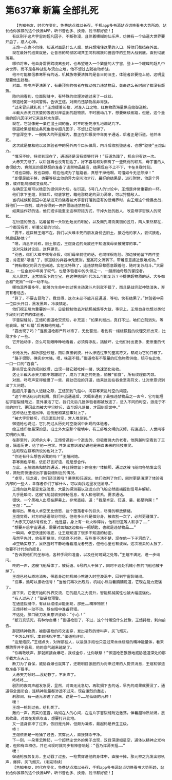 # 第637章 新篇 全部扎死
        【告知书友，时代在变化，免费站点难以长存，手机app多书源站点切换看书大势所趋，站长给你推荐的这个换源APP，听书音色多、换源、找书都好使！】
       有区别于这片宇宙的超凡因子，不断弥漫，且伴着模糊的仙乐声，仿佛有一个仙道大世界要开启了，惑人心神。
       王煊一点也不向往，知道对面是什么人后，他只想堵住这里的入口，将他们都挡在外面。
       现在最好的结果就是，让昔日的局部区域共主同机械族和兽园中的生物大战到底，直到彻底落幕。
       哪怕将来，他自身需要跨境离去时，也希望进入一个繁盛的大宇宙，登上一个璀璨的超凡中央世界，而不是各种战乱与流血之地，他不想过去就被动参战。
       他不可能相信慕寒所有的话，机械族等要清算的是昔日的旧主，体验者非要拉上他，这明显是要他去挡枪。
       对面，咚咚声更清晰了，有最顶尖的强者在挥动强力违禁物品，轰击这么长时间了都没有颓势。
       隐约间看到，位面裂缝中，有特殊的纹理渗透过来了一丝丝。
       御道枪第一时间警惕，告诉王煊，对面的违禁物品非常强。
       “过来冒头就扎死！”王煊提着长枪，对准入口之地，红色物质海量供应给御道枪。
       半截大赤天刀贪婪的吸收对岸溢出的超物质，不时震动几下，想要继续拓路，但是，这个量级的超凡因子对它来说杯水车薪。
       现在，它就像是一条在湿土间的鱼，时不时垂死挣扎地蹦跶几下。
       御道枪果断和这条死鱼抢夺超凡因子，不想让它动弹了。
       宇宙深空中，一艘庞大的歼星舰内，墓正在和银发中年男子通话，后者正是衍道，他并未死。
       这次就是墓和他以及体验者中的另外两个巨头做局，内斗后收割堕落者，也想“驱使”王煊出力。
       “情况不妙，持续到现在了，通道还是没有能够打开！”衍道急躁了，机会只有这一次。
       大赤天刀断了，以后就再也没有钥匙了，好不容易和对面有了一些微弱的联系，母宇宙的人也很给力，竟然真的很默契的准备了违禁物品接应，结果现在不上不下，卡在关键时刻。
       “成也巨鲸，败也巨鲸，现在他成为了阻路者，真想干掉他啊，可惜如今无法除掉！”
       “即便是能干掉，也要等挖出他的异力空间池才行，最好的结果是，进行附体，他是个异数，或许能局部改变战局。”
       在确定王煊可以稳定的提供异力后，在衍道、6号几人的讨论中，王煊是非常重要的一环。
       他们拿下王煊，附体后，彻底掌控，藉他那稳定的异力源泉，可以狩猎敌人。
       当机械族和兽园中追杀进来的强者被大宇宙打落到应有的低境界时，由王煊这个傀儡出战，将他们一一收割，或许会得到一两件顶级违禁物品。
       如果运作好的话，他们或许能重复这种狩猎方式，干掉大批的敌人，改变母宇宙族人的现状。
       在衍道的旁边，站着留有一头银色短发的明伦，以及面孔清秀美丽的弦月，两人果然都在，一个都没有死，听着父辈的讨论。
       “要不，趁巨鲸王煊不在，我们以大难未死的朋友身份去旧土，接近他的家人，尝试接走，然后威胁他？”
       “嗯，消息不对称，旧土那边，王煊身边的亲故还不知道我母亲被揭穿的事。”
       这对兄妹讨论后，这样建言。
       “别去，你们大难不死有点假，你们母亲前往的话，也同样很危险。那边被他留下两件至宝，肯定都‘喂饱’了，御道级的兵器神鬼莫测，至高符文流转下，带着恶意接近很难成功。”
       “拥有稳定的异力空间池，实在太特殊了，连违禁物品都愿意跟着他，随时复苏战斗。”大屏幕上，一位金发中年男子叹气，也是体验者中的头领之一，一艘原始母舰的掌控者。
       众人默然，正常情况下的至宝，在这种枯竭年代怎么可能复苏？不提供超物质的话，大多都会和“死狗”一样一动不动。
       哪怕温养很多年，能够为生命中的过客主动激斗片刻就不错了，而且是战完就神隐消失，弃拥有者远去。
       “算了，不要去冒险了。我觉得，这次未必不能开启通道，等吧，快有结果了。”体验者中另一位巨头开口，黑发黑眸，冷漠镇定。
       他们视王煊为重要的一环，日后控制他去对抗机械族等大敌，事实上，王煊自身也想以类似手段对付跨界的体验者。
       宇宙裂缝前，王煊和御道枪交流后，补充道：“如果判断出，真打不过，咱们立刻消失，等他衰竭，被‘纠错’后再和他死磕。”
       “要出现了吗？”连御道枪都严阵以待了，无比警觉，看到有一缕缕朦胧的纹理交织出来，比刚才多了一些。
       它开始动手，怎么可能眼睁睁地看着，必须得添乱，搞破坏，让他们付出更多，更惨重的代价。
       长枪发光，解析那些纹理，而后直接剥脱，什么渗透过来的至高符文，都成为它的口粮了。
       “路子很野，确实非常强，嗯，味道不错。”御道枪有不限量的红色物质供给，镇守在此地，一口一口的“吞食”。
       那些冒出来的规则纹理，出现一缕它就吃掉一缕，快速消化吸收。
       这让半截大赤天刀都不敢蹦跶了，成为了真正的死鱼，怕被“偷食”，所有纹理都内敛。
       对面，咚咚声变得缓慢了一些，费劲巴拉的开道，结果这边在吞食至高符文，让对岸意识到出了大问题。
       趁超凡宇宙的人迟疑之际，王煊回到飞船中，问慕寒紊乱时空的问题。
       “这个神话纪元的初期，我们开启通道后，大概率遇到了最强违禁物品之一古今，它可能埋在宇宙裂缝附近，意外激活了它，我们先后几批体验者都被放逐了，进入不同的时空，游走于不同的时代，更因此而被大宇宙排斥，直至超凡落幕，才回到现世中。”
       这种话让王煊出神，这倒是和某些事对上了。
       “被大宇宙排斥，行走紊乱时空，常人难见到。”
       御道枪也说过，它扎死过从历史时空漩涡中出现的体验者。
       给王煊印象最深的是，旧土外太空那个秘境中，有三瘆堆文明的灰烬，有逍遥舟、人世间等文明的火堆。
       在那里时，灰烬余火中，王煊曾遇到一个逝去的、但极度强大的老者，他跨越时空看到了王煊，隔着历史，给了他一巴掌，并发出意识波动说他是来自未来的科技瘆灵。
       这和现在慕寒所说的也对上了。
       “你还有什么想告诉我的吗？”王煊问她。
       慕寒面色平和，依旧好言好语，说是想合作。
       至此，王煊结束和她的通话，并且将她留下的宿主尸体拍照，通过这艘飞船向各地发出信号，简短而快速说出宇宙裂缝附近的情况。
       “卓空，猎龙者，你们还活着吗？慕寒和衍道说，他们收割了你们，同时更是清理了体验者内部的一些人，幸存者你们了解什么，可以向我这里发送消息。”
       王煊向这片星空发送消息，大量的探测器以及远方的飞船必然能捕捉到信号并解析。
       几乎是瞬间，这艘飞船就收到神秘信息，有人和他联系，要求通话。
       很快，一个黑袍人出现在屏幕上，非常直接，道：“我是卓空，衍道、墓，都是狗屎！”
       王煊：“……”
       看得出，黑袍人卓空无比愤怒，这个堕落者中的巨头，尽情的释放情绪。
       王煊觉得，对方的话语部分可信，但他多半只是個分身，被收割一次了，必然更谨慎了。
       “大赤天刀被6号炼化了，他是墓，身上有一块火种碎片，他和衍道等人联手了……”
       “想要开启宇宙通道，需要对面和这边都有一把钥匙，也就是违禁物品……”
       一瞬间，卓空快速的泄底，让王煊知道了很多不知道的秘密。
       虽然早先时，他有所猜测，但消息不对称，有些事不清不楚，现在他一下子洞悉了。
       卓空确实怒了，虽然当时平静地看着猎龙者死去，但他心里也有波澜，这次被卖的太狠了，他要不计代价的报复。
       “告诉我他们的坐标地，各种手段和准备，以及任何可疑之处等。”王煊不满足，进一步询问。
       咚的一声，这艘飞船解体了，被衍道、6号的人干掉了，同时不远处机械小熊的飞船也被干掉了。
       王煊已经从原地消失，带着身边的机械小熊进入时空漩涡中，回到宇宙裂缝间。
       “没事，熊可以接收信号！”当他们再次出现后，机械小熊拍着胸脯说道，它现在能力更强了。
       接下来，它便开始和外界交流，它的超凡之力提升，智能机械属性也被大幅度强化。
       “有人过来了！”御道枪预警。
       在通道裂缝中，有丝丝缕缕异能出现，那是……精神物质！
       王煊持枪一动不动，躲在暗中准备狩猎。
       不远处，那口破刀发出意识波动：“小心！”
       “断刀真该死，有种你自爆！”御道枪怒了，不过，这个时候没什么犹豫，王煊持枪，刺向前去。
       那团精神物质，被御道枪的符文击穿，发出凄烈的惨叫声，灰飞烟灭。
       “不怎么样啊，本领稀松平常。”御道枪评价。
       “这是炮灰。”王煊点头，对岸那些人，以最强手段也只送过来丝丝缕缕的精神能量体，看来想跨界并不容易，他的底气越来越足了。
       “你再敢吱声，那就直接自爆吧，我成全你，让你献祭！”御道枪恶狠狠地威胁通道深处的那半截大赤天刀。
       断刀为了自保，威胁自爆也就算了，还敢明目张胆的为对岸过来的人提供消息，王煊和御道枪准备下狠手。
       大赤天刀顿时……没动静了，不出声了。
       咚咚咚……
       剧烈的轰鸣声越发急促，显然，对面无比急切，再耽搁下去的话，早先的成果就要没了，通道将全面闭合，连精神能量都渗透不过来，现在激烈的轰击。
       刹那间，有一道光渗透了过来，这是一个……地仙级的元神！
       噗！
       王煊一枪刺过去，给扎死了。
       轰的一声，真实的道音，响彻在人的心间，在这片宇宙裂缝附近激荡，伴着超物质汹涌，震耳欲聋，对面在发疯攻击，想要打开此地。
       又一道身影冲了过来，依旧是元神，但颇为凝练，最起码是养生主级。
       哧！
       王煊依旧是一枪捅了过去，贯穿此人，直接抹杀干净。
       下一刻，一朵青云腾起，一个超然尘世外的男子出现，双目深邃如星空，通体以精神之光构建，但和有血相仿，并在出现时就同步有神音响起：“吾乃浑源天祖……”
       噗！
       御道枪强势复苏，主动戳了过去，一枪贯穿进他的身体中，直接干掉，那元神之光发出怒吼声，爆碎，灰飞烟灭。（未完待续）
       【告知书友，时代在变化，免费站点难以长存，手机app多书源站点切换看书大势所趋，站长给你推荐的这个换源APP，听书音色多、换源、找书都好使！】
